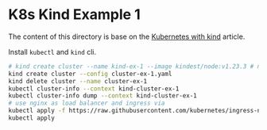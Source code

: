 # K8s Kind Example 1

The content of this directory is base on the
[Kubernetes with kind](https://www.baeldung.com/ops/kubernetes-kind)
article.

Install `kubectl` and `kind` cli.

```bash
# kind create cluster --name kind-ex-1 --image kindest/node:v1.23.3 # not use option
kind create cluster --config cluster-ex-1.yaml
kind delete cluster --name cluster-ex-1
kubectl cluster-info --context kind-cluster-ex-1
kubectl cluster-info dump --context kind-cluster-ex-1
# use nginx as load balancer and ingress via
kubectl apply -f https://raw.githubusercontent.com/kubernetes/ingress-nginx/main/deploy/static/provider/kind/deploy.yaml
kubectl apply
```
